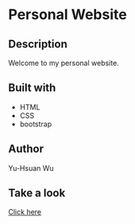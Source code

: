 # Personal Website

## Description
Welcome to my personal website.

## Built with
* HTML
* CSS
* bootstrap

## Author
Yu-Hsuan Wu

## Take a look
[Click here](demiwu96.github.io)
